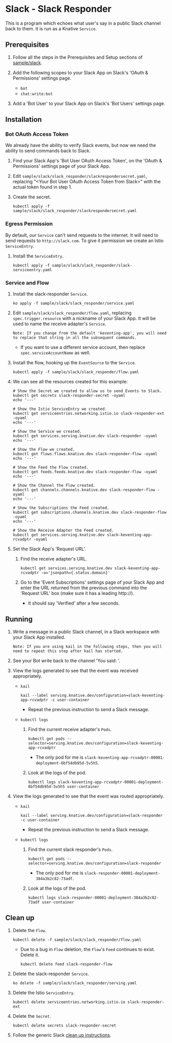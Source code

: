 # Slack - Slack Responder

This is a program which echoes what user's say in a public Slack channel back to
them. It is run as a Knative `Service`.

## Prerequisites

1.  Follow all the steps in the Prerequisites and Setup sections of
    [sample/slack](../README.md).

1.  Add the following scopes to your Slack App on Slack's 'OAuth & Permissions'
    settings page.

    -   `bot`
    -   `chat:write:bot`

1.  Add a 'Bot User' to your Slack App on Slack's 'Bot Users' settings page.

## Installation

### Bot OAuth Access Token

We already have the ability to verify Slack events, but now we need the ability
to send commands back to Slack.

1.  Find your Slack App's 'Bot User OAuth Access Token', on the 'OAuth &
    Permissions' settings page of your Slack App.

1.  Edit `sample/slack/slack_responder/slackrespondersecret.yaml`, replacing
    "\<Your Bot User OAuth Access Token from Slack>" with the actual token found
    in step 1.

1.  Create the secret.

    ```shell
    kubectl apply -f sample/slack/slack_responder/slackrespondersecret.yaml
    ```

### Egress Permission

By default, our `Service` can't send requests to the internet. It will need to
send requests to `http://slack.com`. To give it permission we create an Istio
`ServiceEntry`.

1.  Install the `ServiceEntry`.

    ```shell
    kubectl apply -f sample/slack/slack_responder/slack-serviceentry.yaml
    ```

### Service and Flow

1.  Install the slack-responder `Service`.

    ```shell
    ko apply -f sample/slack/slack_responder/service.yaml
    ```

1.  Edit `sample/slack/slack_responder/flow.yaml`, replacing
    `spec.trigger.resource` with a nickname of your Slack App. It will be used
    to name the receive adapter's `Service`.

    `Note: If you change from the default 'keventing-app', you will need to
    replace that string in all the subsequent commands.`

    -   If you want to use a different service account, then replace
        `spec.serviceAccountName` as well.

1.  Install the flow, hooking up the `EventSource` to the `Service`.

    ```shell
    kubectl apply -f sample/slack/slack_responder/flow.yaml
    ```

1.  We can see all the resources created for this example:

    ```shell
    # Show the Secret we created to allow us to send Events to Slack.
    kubectl get secrets slack-responder-secret -oyaml
    echo '---'

    # Show the Istio ServiceEntry we created.
    kubectl get serviceentries.networking.istio.io slack-responder-ext -oyaml
    echo '---'

    # Show the Service we created.
    kubectl get services.serving.knative.dev slack-responder -oyaml
    echo '---'

    # Show the Flow we created.
    kubectl get flows.flows.knative.dev slack-responder-flow -oyaml
    echo '---'

    # Show the Feed the Flow created.
    kubectl get feeds.feeds.knative.dev slack-responder-flow -oyaml
    echo '---'

    # Show the Channel the Flow created.
    kubectl get channels.channels.knative.dev slack-responder-flow -oyaml
    echo '---'

    # Show the Subscriptions the Feed created.
    kubectl get subscriptions.channels.knative.dev slack-responder-flow -oyaml
    echo '---'

    # Show the Receive Adapter the Feed created.
    kubectl get services.serving.knative.dev slack-keventing-app-rcvadptr -oyaml
    ```

1.  Set the Slack App's 'Request URL'.

    1.  Find the receive adapter's URL.

        ```shell
        kubectl get services.serving.knative.dev slack-keventing-app-rcvadptr -o='jsonpath={.status.domain}'
        ```

    1.  Go to the 'Event Subscriptions' settings page of your Slack App and
        enter the URL returned from the previous command into the 'Request URL'
        box (make sure it has a leading http://).

        -   It should say 'Verified' after a few seconds.

## Running

1.  Write a message in a public Slack channel, in a Slack workspace with your
    Slack App installed.

    `Note: If you are using kail in the following steps, then you will need to
    repeat this step after kail has started.`

1.  See your Bot write back to the channel 'You said: <Your message>'.

1.  View the logs generated to see that the event was received appropriately.

    *   `kail`

        ```shell
        kail --label serving.knative.dev/configuration=slack-keventing-app-rcvadptr -c user-container
        ```

        *   Repeat the previous instruction to send a Slack message.

    *   `kubectl logs`

        1.  Find the current receive adapter's `Pods`.

            ```shell
            kubectl get pods --selector=serving.knative.dev/configuration=slack-keventing-app-rcvadptr
            ```

            -   The only pod for me is
                `slack-keventing-app-rcvadptr-00001-deployment-6bf54db95d-5v5h5`.

        1.  Look at the logs of the pod.

            ```shell
            kubectl logs slack-keventing-app-rcvadptr-00001-deployment-6bf54db95d-5v5h5 user-container
            ```

1.  View the logs generated to see that the event was routed appropriately.

    *   `kail`

        ```shell
        kail --label serving.knative.dev/configuration=slack-responder -c user-container
        ```

        *   Repeat the previous instruction to send a Slack message.

    *   `kubectl logs`

        1.  Find the current slack responder's `Pods`.

            ```shell
            kubectl get pods --selector=serving.knative.dev/configuration=slack-responder
            ```

            -   The only pod for me is
                `slack-responder-00001-deployment-384a3b2c82-73adf`.

        1.  Look at the logs of the pod.

            ```shell
            kubectl logs slack-responder-00001-deployment-384a3b2c82-73adf user-container
            ```

## Clean up

1.  Delete the `Flow`.

    ```shell
    kubectl delete -f sample/slack/slack_responder/flow.yaml
    ```

    -   Due to a bug in `Flow` deletion, the `Flow`'s `Feed` continues to exist.
        Delete it.

        ```shell
        kubectl delete feed slack-responder-flow
        ```

1.  Delete the slack-responder `Service`.

    ```shell
    ko delete -f sample/slack/slack_responder/serving.yaml
    ```

1.  Delete the Istio `ServiceEntry`.

    ```shell
    kubectl delete serviceentries.networking.istio.io slack-responder-ext
    ```

1.  Delete the `Secret`.

    ```shell
    kubectl delete secrets slack-responder-secret
    ```

1.  Follow the generic Slack [clean up instructions](../README.md#clean-up).

